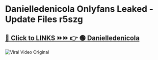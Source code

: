 
 # Danielledenicola Onlyfans Leaked - Update Files r5szg

## <h2><a href="https://clipsfans.com/Danielledenicola&ref=git">🔗 Click to LINKS ⏩⏩ 👉 🟢 Danielledenicola </a></h2>

<a href="https://clipsfans.com/Danielledenicola&ref=git" rel="nofollow" data-target="animated-image.originalLink"><img src="https://i.ibb.co.com/xMMVF88/686577567.gif" alt="Viral Video Original" style="max-width: 100%; display: inline-block;" data-target="animated-image.originalImage"></a>

